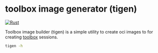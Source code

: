 # toolbox image generator (tigen)

[![Rust](https://github.com/prx0/tig/actions/workflows/rust.yml/badge.svg?branch=main)](https://github.com/prx0/tig/actions/workflows/rust.yml)

Toolbox image builder (tigen) is a simple utility to create oci images to for creating [toolbox](https://github.com/containers/toolbox) sessions.

```sh
tigen -h
```